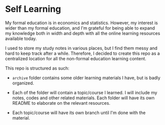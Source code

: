 # Self Learning

My formal education is in economics and statistics. However,
my interest is wider than my formal education, and I'm
grateful for being able to expand my knowledge both in width
and depth with all the online learning resources available
today.

I used to store my study notes in various places, but I find
them messy and hard to keep track after a while. Therefore,
I decided to create this repo as a centralized location for
all the non-formal education learning content.

This repo is structured as such:

- `archive` folder contains
some older learning materials I have, but is badly
organized.

- Each of the folder will contain a topic/course I
learned. I will include my notes, codes and other related
materials. Each folder will have its own README to
elaborate on the relevant resources.

- Each topic/course will have its own branch until I'm done
  with the material.

